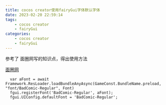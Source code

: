 ```yaml
---
title: cocos creator使用fairyGui字体默认字体
date: 2023-02-20 22:59:14
tags:
    - cocos creator
    - fairyGui
categories:
    - cocos creator
    - fairyGui
---
```


参考了 面圈网写的知识点，得出使用方法

[面圈网](https://www.mianshigee.com/tutorial/fairygui/ee8ab16c99157b9e.md)

```
  var aFont = await Framework.ResLoader.loadBundleAnyAsync(GameConst.BundleName.preload, "font/BadComic-Regular", Font)
  fgui.registerFont('BadComic-Regular', aFont);
  fgui.UIConfig.defaultFont = 'BadComic-Regular';
```